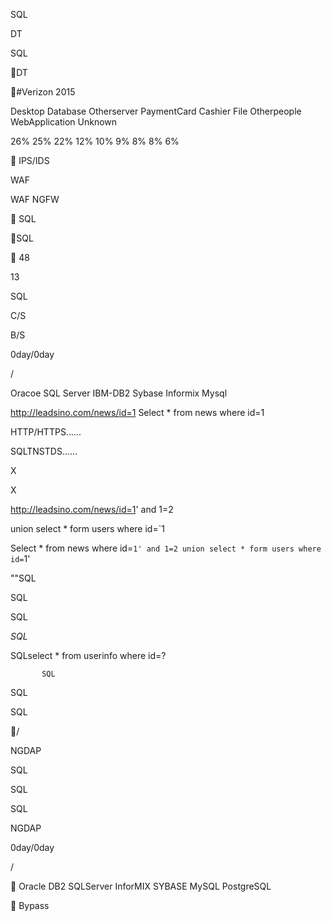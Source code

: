  SQL
  



DT

SQL



DT

#Verizon 2015

Desktop Database Otherserver PaymentCard
Cashier File
Otherpeople WebApplication Unknown

26%
25%
22% 12% 10% 9% 8% 8% 6%

 IPS/IDS

 

WAF
 

WAF NGFW

 SQL

SQL
   

 48

 

13

SQL




  


C/S



 





 B/S

0day/0day

/

Oracoe SQL Server IBM-DB2 Sybase Informix Mysql

http://leadsino.com/news/id=1 Select * from news where id=1

HTTP/HTTPS......

SQLTNSTDS......

 

X



X

http://leadsino.com/news/id=1' and 1=2

union select * form users where id=`1

Select * from news where id=`1' and 1=2 union select * form users where id=`1'





""SQL



SQL

SQL

*SQL*

   

SQLselect * from userinfo where id=?

           SQL  


 

 
 

SQL 

SQL 
 




 

/

NGDAP

SQL

SQL 



 
SQL 
 







NGDAP



0day/0day

/


Oracle DB2 SQLServer InforMIX SYBASE MySQL PostgreSQL

 Bypass

   


    



